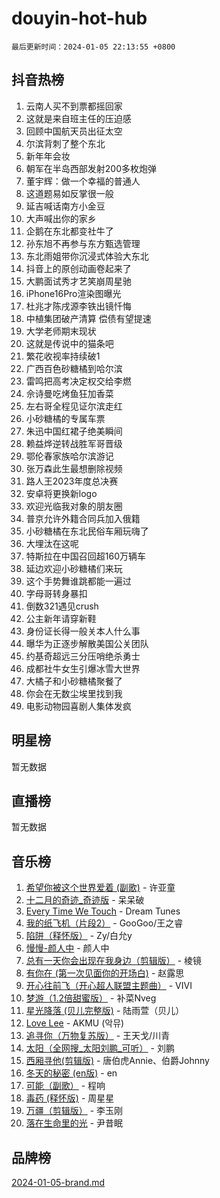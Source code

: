 # douyin-hot-hub

`最后更新时间：2024-01-05 22:13:55 +0800`

## 抖音热榜

1. 云南人买不到票都摇回家
1. 这就是来自班主任的压迫感
1. 回顾中国航天员出征太空
1. 尔滨背刺了整个东北
1. 新年年会妆
1. 朝军在半岛西部发射200多枚炮弹
1. 董宇辉：做一个幸福的普通人
1. 这道题易如反掌很一般
1. 延吉喊话南方小金豆
1. 大声喊出你的家乡
1. 企鹅在东北都变社牛了
1. 孙东旭不再参与东方甄选管理
1. 东北雨姐带你沉浸式体验大东北
1. 抖音上的原创动画卷起来了
1. 大鹏面试秀才艺笑崩周星驰
1. iPhone16Pro渲染图曝光
1. 杜兆才陈戌源李铁出镜忏悔
1. 中植集团破产清算 偿债有望提速
1. 大学老师期末现状
1. 这就是传说中的猫条吧
1. 繁花收视率持续破1
1. 广西百色砂糖橘到哈尔滨
1. 雷鸣把高考决定权交给李燃
1. 佘诗曼吃烤鱼狂加香菜
1. 左右哥全程见证尔滨走红
1. 小砂糖橘的专属车票
1. 朱迅中国红裙子绝美瞬间
1. 赖益烨逆转战胜军哥晋级
1. 鄂伦春家族哈尔滨游记
1. 张万森此生最想删除视频
1. 路人王2023年度总决赛
1. 安卓将更换新logo
1. 欢迎光临我对象的朋友圈
1. 普京允许外籍合同兵加入俄籍
1. 小砂糖橘在东北民俗车厢玩嗨了
1. 大埋汰在这呢
1. 特斯拉在中国召回超160万辆车
1. 延边欢迎小砂糖橘们来玩
1. 这个手势舞谁跳都能一遍过
1. 字母哥转身暴扣
1. 倒数321遇见crush
1. 公主新年请穿新鞋
1. 身份证长得一般关本人什么事
1. 曝华为正逐步解散美国公关团队
1. 约基奇超远三分压哨绝杀勇士
1. 成都社牛女生引爆冰雪大世界
1. 大橘子和小砂糖橘聚餐了
1. 你会在无数尘埃里找到我
1. 电影动物园喜剧人集体发疯

## 明星榜

暂无数据

## 直播榜

暂无数据

## 音乐榜

1. [希望你被这个世界爱着 (副歌)](https://sf86-cdn-tos.douyinstatic.com/obj/tos-cn-ve-2774/oUHCmWQfZlE3QQBKBeD8rCFLpJzPgCpImhsxMt) - 许亚童
1. [十二月的奇迹_奇迹版](https://sf3-cdn-tos.douyinstatic.com/obj/tos-cn-ve-2774/oMslvA9FBzGMGHnyUuoiiUjtIAXfMz6tzwByW8) - 呆呆破
1. [Every Time We Touch](https://sf6-cdn-tos.douyinstatic.com/obj/tos-cn-ve-2774/ogN6lUKQeBBfEVhIOMikG1CcJjugxk1tztZyhP) - Dream Tunes
1. [我的纸飞机（片段2）](https://sf3-cdn-tos.douyinstatic.com/obj/tos-cn-ve-2774/oM2ZrKcg2CD5AeRB2gkeXOFB1IxAGJdZPazYHf) - GooGoo/王之睿
1. [陷阱（释怀版）](https://sf86-cdn-tos.douyinstatic.com/obj/tos-cn-ve-2774/oE8C21LeZrzKLDFfQYgMzx4GAIHageG5IzayY7) - Zy/白允y
1. [慢慢-颜人中](https://sf3-cdn-tos.douyinstatic.com/obj/tos-cn-ve-2774/ocjHNfBXdBxQNC8ZGAeoLMFTUgtBg8bkExunDC) - 颜人中
1. [总有一天你会出现在我身边（剪辑版）](https://sf86-cdn-tos.douyinstatic.com/obj/tos-cn-ve-2774/oMLsHwhWW7CYoAhoWB9EXUQIzNBsfAJxpAoxCU) - 棱镜
1. [有你在 (第一次见面你的开场白)](https://sf86-cdn-tos.douyinstatic.com/obj/tos-cn-ve-2774/oAthrQ3ClJBfI57uBoFEgNDYtNCZ0TSYQQfxQ0) - 赵露思
1. [开心往前飞（开心超人联盟主题曲）](https://sf3-cdn-tos.douyinstatic.com/obj/tos-cn-ve-2774/9d8fb7c82cf1421fb93a9fe925275e0a) - VIVI
1. [梦游（1.2倍甜蜜版）](https://sf86-cdn-tos.douyinstatic.com/obj/tos-cn-ve-2774/o4gyAUm8hwufoEABmwVIiQtHsFuGzAEEWtNMzo) - 补菜Nveg
1. [星光降落 (贝儿完整版)](https://sf86-cdn-tos.douyinstatic.com/obj/tos-cn-ve-2774/okwB9hAwyAtsFFkFBzAX1hOOfQuIoMNs0W2Mwr) - 陆雨萱（贝儿）
1. [Love Lee](https://sf86-cdn-tos.douyinstatic.com/obj/tos-cn-ve-2774/o05GbkJGbCBTdDnMtB0fwOYgkeZp23vrWQDQBS) - AKMU (악뮤)
1. [追寻你（万物复苏版）](https://sf86-cdn-tos.douyinstatic.com/obj/tos-cn-ve-2774/oYeAZJsbjIDit9APmBg8u6uDUQnHmoCf3gbo74) - 王天戈/川青
1. [太阳（全网搜_太阳刘鹏_可听）](https://sf86-cdn-tos.douyinstatic.com/obj/tos-cn-ve-2774/ogWbyIQnlBFImVbeDocRdCIYtBHlbJXgfZMvgz) - 刘鹏
1. [西厢寻他(剪辑版)](https://sf6-cdn-tos.douyinstatic.com/obj/tos-cn-ve-2774/oUsAVfAQKlRNxEv5qxvIB8o5qmIWUcXbzJKJhw) - 唐伯虎Annie、伯爵Johnny
1. [冬天的秘密 (en版)](https://sf3-cdn-tos.douyinstatic.com/obj/tos-cn-ve-2774/okIuMHDdzyf3FjGK4Lphe1vfHcQaPIHAg0Z4CR) - en
1. [可能（副歌）](https://sf3-cdn-tos.douyinstatic.com/obj/tos-cn-ve-2774/cde1731888894259b333569393c2fb51) - 程响
1. [毒药 (释怀版)](https://sf86-cdn-tos.douyinstatic.com/obj/tos-cn-ve-2774/oYILMEAzspdZBIzy4frJNB8ZHPHWAhiwowd4Ad) - 周星星
1. [万疆（剪辑版）](https://sf86-cdn-tos.douyinstatic.com/obj/tos-cn-ve-2774/ooG7oVgFlDTelKCjCsTTobQvbdtj1BBQXnfZd8) - 李玉刚
1. [落在生命里的光](https://sf3-cdn-tos.douyinstatic.com/obj/tos-cn-ve-2774/d9ffa8c090124ea58bb10df9b510c01d) - 尹昔眠

## 品牌榜

[2024-01-05-brand.md](2024-01-05-brand.md)
